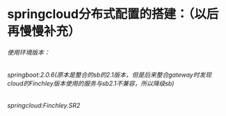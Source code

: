 # springcloud分布式配置的搭建：（以后再慢慢补充）
###### 使用环境版本：
###### springboot:2.0.6(原本是整合的sb的2.1版本，但是后来整合gateway时发现cloud的Finchley版本使用的服务与sb2.1不兼容，所以降级sb)
###### springcloud:Finchley.SR2
